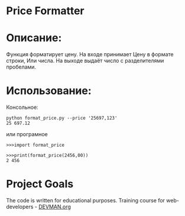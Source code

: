 # Price Formatter

# Описание:

Функция форматирует цену. На входе принимает Цену в формате строки, Или числа. На выходе выдаёт число с разделителями пробелами.

# Использование:

Консольное:

    python format_price.py --price '25697,123'
    25 697.12

или програмное

    >>>import format_price

    >>>print(format_price(2456,00))
    2 456
    

# Project Goals

The code is written for educational purposes. Training course for web-developers - [DEVMAN.org](https://devman.org)
